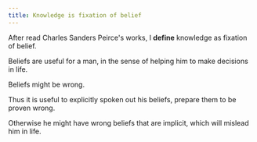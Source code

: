 ```yaml
---
title: Knowledge is fixation of belief
---
```


After read Charles Sanders Peirce's works,
I **define** knowledge as fixation of belief.

Beliefs are useful for a man, in the sense of
helping him to make decisions in life.

Beliefs might be wrong.

Thus it is useful to explicitly spoken out his beliefs,
prepare them to be proven wrong.

Otherwise he might have wrong beliefs that are implicit,
which will mislead him in life.
